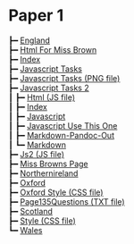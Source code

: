# Paper 1

┣━ [England](england.html)  
┣━ [Html For Miss Brown](html_for_miss_brown.html)  
┣━ [Index](index.html)  
┣━ [Javascript Tasks](javascript_tasks.html)  
┣━ [Javascript Tasks (PNG file)](javascript_tasks.png)  
┣━ [Javascript Tasks 2](javascript_tasks_2/javascript_tasks_2/index.html)  
┃  ┣━ [Html (JS file)](javascript_tasks_2/html.js)  
┃  ┣━ [Index](javascript_tasks_2/index.html)  
┃  ┣━ [Javascript](javascript_tasks_2/javascript.html)  
┃  ┣━ [Javascript Use This One](javascript_tasks_2/javascript_USE_THIS_ONE.html)  
┃  ┣━ [Markdown-Pandoc-Out](javascript_tasks_2/markdown-pandoc-out.html)  
┃  ┗━ [Markdown](javascript_tasks_2/markdown.html)  
┣━ [Js2 (JS file)](js2.js)  
┣━ [Miss Browns Page](miss_browns_page.html)  
┣━ [Northernireland](northernIreland.html)  
┣━ [Oxford](oxford.html)  
┣━ [Oxford Style (CSS file)](oxford_style.css)  
┣━ [Page135Questions (TXT file)](page135questions.txt)  
┣━ [Scotland](scotland.html)  
┣━ [Style (CSS file)](style.css)  
┗━ [Wales](wales.html)